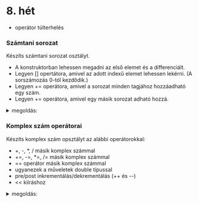 # 8. hét

- operátor túlterhelés

### Számtani sorozat

Készíts számtani sorozat osztályt.
- A konstruktorban lehessen megadni az első elemet és a differenciált.
- Legyen [] opertátora, amivel az adott indexű elemet lehessen lekérni. (A sorszámozás 0-tól kezdődik.)
- Legyen += operátora, amivel a sorozat minden tagjához hozzáadható egy szám.
- Legyen += operátora, amivel egy másik sorozat adható hozzá.

<details>
 <summary>megoldás:</summary>
 
```cpp
class SzamtaniSorozat {
private:
    // az első elem és a differenciál
    double elso, diff;

public:
    
    // konstruktor
    SzamtaniSorozat(double elso, double diff){
        this->elso = elso;
        this->diff = diff;
    }
    
    // adott elem lekérése
    double operator[](int i) const {
        return elso + i*diff;
    }
    
    // szám hozzáadása minden elemhez
    void operator+=(double x){
        // ilyenkor elég az első taghoz hozzáadni
        elso += x;
    }
    
    // sorozat hozzáadása ehhez a sorozathoz
    void operator+=(const SzamtaniSorozat &masik){
        elso += masik.elso;
        diff += masik.diff;
    }
};
```
</details>


### Komplex szám operátorai

Készíts komplex szám opsztályt az alábbi operátorokkal:
- +, -, *, / másik komplex számmal
- +=, -=, *=, /= másik komplex számmal
- == operátor másik komplex számmal
- ugyanezek a műveletek double típussal
- pre/post inkrementálás/dekrementálás (++ és --)
- << kiíráshoz

<details>
 <summary>megoldás:</summary>
 
```cpp
class Komplex{
private:
    double re, im;
    
public:
    Komplex(){
        this->re = 0;
        this->im = 0;
    }
    
    Komplex(double re, double im){
        this->re = re;
        this->im = im;
    }
    
    Komplex operator+(const Komplex &masik) const {
        Komplex eredmeny;
        eredmeny.re = re+masik.re;
        eredmeny.im = im+masik.im;
        return eredmeny;
    }
    
    Komplex operator-(const Komplex &masik) const {
        Komplex eredmeny;
        eredmeny.re = re-masik.re;
        eredmeny.im = im-masik.im;
        return eredmeny;
    }
    
    Komplex operator*(const Komplex &masik) const {
        Komplex eredmeny;
        eredmeny.re = re*masik.re - im*masik.im;
        eredmeny.im = re*masik.im + im*masik.re;
        return eredmeny;
    }
    
    Komplex operator/(const Komplex &masik) const {
        Komplex eredmeny;
        eredmeny.re = (re*masik.re + im*masik.im)/(masik.re*masik.re + masik.im*masik.im);
        eredmeny.im = (im*masik.re - re*masik.im)/(masik.re*masik.re + masik.im*masik.im);
        return eredmeny;
    }
    
    Komplex& operator+=(const Komplex &masik) {
        re += masik.re;
        im += masik.im;
        return *this; // ilyenkor illik a saját értéket visszaadni
    }
    
    Komplex& operator-=(const Komplex &masik) {
        re -= masik.re;
        im -= masik.im;
        return *this;
    }
    
    Komplex& operator*=(const Komplex &masik) {
        // itt már muszáj átmenetileg tárolni adatokat
        Komplex eredmeny;
        eredmeny.re = re*masik.re - im*masik.im;
        eredmeny.im = re*masik.im + im*masik.re;
        re = eredmeny.re;
        im = eredmeny.im;
        return *this;
    }
    
    Komplex& operator/=(const Komplex &masik) {
        // itt is muszáj átmenetileg tárolni adatokat
        Komplex eredmeny;
        eredmeny.re = (re*masik.re + im*masik.im)/(masik.re*masik.re + masik.im*masik.im);
        eredmeny.im = (im*masik.re - re*masik.im)/(masik.re*masik.re + masik.im*masik.im);
        re = eredmeny.re;
        im = eredmeny.im;
        return *this;
    }
    
    bool operator==(const Komplex &masik) const {
        return (re==masik.re) && (im==masik.im);
    }
    
    Komplex operator+(double masik) const {
        Komplex eredmeny;
        eredmeny.re = re+masik;
        eredmeny.im = im;
        return eredmeny;
    }
    
    Komplex operator-(double masik) const {
        Komplex eredmeny;
        eredmeny.re = re-masik;
        eredmeny.im = im;
        return eredmeny;
    }
    
    Komplex operator*(double masik) const {
        Komplex eredmeny;
        eredmeny.re = re*masik;
        eredmeny.im = im*masik;
        return eredmeny;
    }
    
    Komplex operator/(double masik) const {
        Komplex eredmeny;
        eredmeny.re = re/masik;
        eredmeny.im = im/masik;
        return eredmeny;
    }
    
    Komplex& operator+=(double masik) {
        re += masik;
        return *this; // ilyenkor illik a saját értéket visszaadni
    }
    
    Komplex& operator-=(double masik) {
        re -= masik;
        return *this;
    }
    
    Komplex& operator*=(double masik) {
        re *= masik;
        im *= masik;
        return *this;
    }
    
    Komplex& operator/=(double masik) {
        re /= masik;
        im /= masik;
        return *this;
    }
    
    // pre increment
    Komplex& operator++(){
        re++;
        return *this;
    }
    
    // post increment
    Komplex operator++(int){
        Komplex tmp = *this;
        re++;
        return tmp;
    }
    
    // pre decrement
    Komplex& operator--(){
        re--;
        return *this;
    }
    
    // post decrement
    Komplex operator--(int){
        Komplex tmp = *this;
        re--;
        return tmp;
    }
    
    friend ostream& operator<<(ostream &os,const Komplex &z);
};

ostream& operator<<(ostream &os,const Komplex &z){
    os<<z.re << "+" << z.im << "i";
    return os;
}
```
</details>

